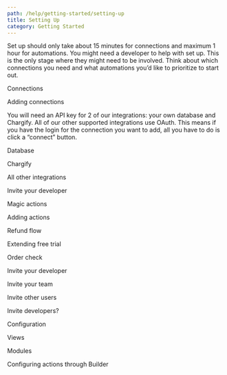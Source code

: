 ```yaml
---
path: /help/getting-started/setting-up
title: Setting Up
category: Getting Started
---
```

Set up should only take about 15 minutes for connections and maximum 1 hour for automations. You might need a developer to help with set up. This is the only stage where they might need to be involved. Think about which connections you need and what automations you’d like to prioritize to start out. 

Connections

Adding connections

You will need an API key for 2 of our integrations: your own database and Chargify. All of our other supported integrations use OAuth. This means if you have the login for the connection you want to add, all you have to do is click a “connect” button.

Database

Chargify

All other integrations

Invite your developer

Magic actions

Adding actions

Refund flow

Extending free trial

Order check

Invite your developer

Invite your team

Invite other users

Invite developers?

Configuration

Views

Modules

Configuring actions through Builder

